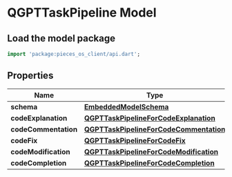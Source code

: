 # QGPTTaskPipeline Model

## Load the model package
```dart
import 'package:pieces_os_client/api.dart';
```

## Properties
Name | Type | Description | Notes
------------ | ------------- | ------------- | -------------
**schema** | [**EmbeddedModelSchema**](EmbeddedModelSchema) |  | [optional] 
**codeExplanation** | [**QGPTTaskPipelineForCodeExplanation**](QGPTTaskPipelineForCodeExplanation) |  | [optional] 
**codeCommentation** | [**QGPTTaskPipelineForCodeCommentation**](QGPTTaskPipelineForCodeCommentation) |  | [optional] 
**codeFix** | [**QGPTTaskPipelineForCodeFix**](QGPTTaskPipelineForCodeFix) |  | [optional] 
**codeModification** | [**QGPTTaskPipelineForCodeModification**](QGPTTaskPipelineForCodeModification) |  | [optional] 
**codeCompletion** | [**QGPTTaskPipelineForCodeCompletion**](QGPTTaskPipelineForCodeCompletion) |  | [optional] 




